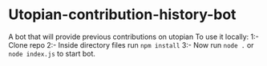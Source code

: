 # Utopian-contribution-history-bot
A bot that will provide previous contributions on utopian
To use it locally:
1:- Clone repo
2:- Inside directory files run `npm install`
3:- Now run `node .` or `node index.js` to start bot.
